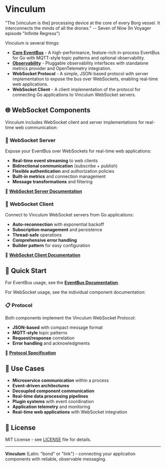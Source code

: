 # Vinculum

"The [vinculum is the] processing device at the core of every Borg vessel.
It interconnects the minds of all the drones."
   -- Seven of Nine (In Voyager episode "Infinite Regress")

Vinculum is several things:

- **[Core EventBus](pkg/vinculum/bus/README.md)** - A high-performance, feature-rich in-process EventBus for Go with MQTT-style topic patterns and optional observability.
- **[Observability](pkg/vinculum/o11y/README.md)** - Pluggable observability interfaces with standalone metrics provider and OpenTelemetry integration.
- **WebSocket Protocol** - A simple, JSON-based protocol with server implementation to expose the bus over WebSockets, enabling real-time web applications.
- **WebSocket Client** - A client implementation of the protocol for connecting Go applications to Vinculum WebSocket servers.

## 🌐 WebSocket Components

Vinculum includes WebSocket client and server implementations for real-time web communication:

### 📡 **WebSocket Server**
Expose your EventBus over WebSockets for real-time web applications:
- **Real-time event streaming** to web clients
- **Bidirectional communication** (subscribe + publish)
- **Flexible authentication** and authorization policies
- **Built-in metrics** and connection management
- **Message transformations** and filtering

📖 **[WebSocket Server Documentation](pkg/vinculum/websockets/server/README.md)**

### 🔌 **WebSocket Client**
Connect to Vinculum WebSocket servers from Go applications:
- **Auto-reconnection** with exponential backoff
- **Subscription management** and persistence
- **Thread-safe** operations
- **Comprehensive error handling**
- **Builder pattern** for easy configuration

📖 **[WebSocket Client Documentation](pkg/vinculum/websockets/client/README.md)**

## 🚀 Quick Start

For EventBus usage, see the **[EventBus Documentation](pkg/vinculum/bus/README.md#-quick-start)**.

For WebSocket usage, see the individual component documentation:


### 📋 **Protocol**
Both components implement the Vinculum WebSocket Protocol:
- **JSON-based** with compact message format
- **MQTT-style** topic patterns
- **Request/response** correlation
- **Error handling** and acknowledgments

📖 **[Protocol Specification](pkg/vinculum/websockets/PROTOCOL.md)**

## 🎯 Use Cases

- **Microservice communication** within a process
- **Event-driven architectures** 
- **Decoupled component communication**
- **Real-time data processing pipelines**
- **Plugin systems** with event coordination
- **Application telemetry** and monitoring
- **Real-time web applications** with WebSocket integration

## 📄 License

MIT License - see [LICENSE](LICENSE) file for details.

---

**Vinculum** (Latin: "bond" or "link") - connecting your application components with reliable, observable messaging.
